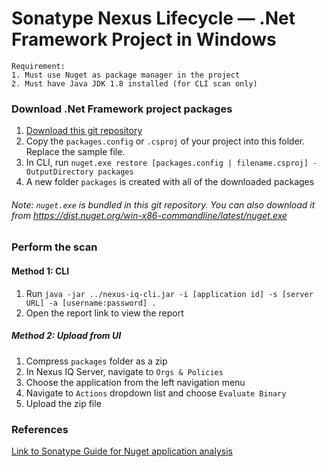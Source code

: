# Sonatype Nexus Lifecycle — .Net Framework Project in Windows


```
Requirement:
1. Must use Nuget as package manager in the project
2. Must have Java JDK 1.8 installed (for CLI scan only)
```
### Download .Net Framework project packages
1. [Download this git repository](https://github.com/roger-lau/sonatype-scan/archive/master.zip)
2. Copy the `packages.config` or `.csproj` of your project into this folder. Replace the sample file.
3. In CLI, run `nuget.exe restore [packages.config | filename.csproj] -OutputDirectory packages`
4. A new folder `packages` is created with all of the downloaded packages

###### Note: `nuget.exe` is bundled in this git repository. You can also download it from https://dist.nuget.org/win-x86-commandline/latest/nuget.exe



### Perform the scan

#### Method 1: CLI
1. Run `java -jar ../nexus-iq-cli.jar -i [application id] -s [server URL] -a [username:password] .`
2. Open the report link to view the report


##### Method 2: Upload from UI
1. Compress `packages` folder as a zip
2. In Nexus IQ Server, navigate to `Orgs & Policies`
3. Choose the application from the left navigation menu
4. Navigate to `Actions` dropdown list and choose `Evaluate Binary`
5. Upload the zip file


### References
[Link to Sonatype Guide for Nuget application analysis](https://help.sonatype.com/iqserver/analysis/nuget-application-analysis)
